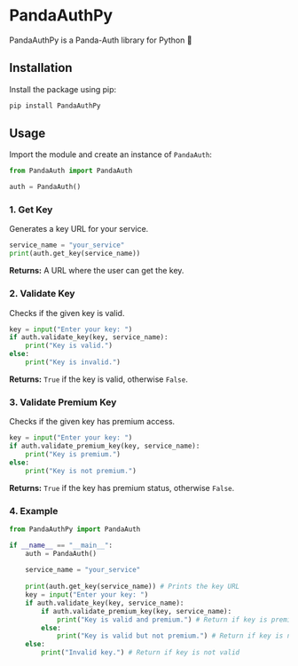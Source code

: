 # PandaAuthPy

PandaAuthPy is a Panda-Auth library for Python 🐍

## Installation
Install the package using pip:
```sh
pip install PandaAuthPy
```

## Usage
Import the module and create an instance of `PandaAuth`:
```python
from PandaAuth import PandaAuth

auth = PandaAuth()
```

### 1. Get Key
Generates a key URL for your service.
```python
service_name = "your_service"
print(auth.get_key(service_name))
```
**Returns:** A URL where the user can get the key.

### 2. Validate Key
Checks if the given key is valid.
```python
key = input("Enter your key: ")
if auth.validate_key(key, service_name):
    print("Key is valid.")
else:
    print("Key is invalid.")
```
**Returns:** `True` if the key is valid, otherwise `False`.

### 3. Validate Premium Key
Checks if the given key has premium access.
```python
key = input("Enter your key: ")
if auth.validate_premium_key(key, service_name):
    print("Key is premium.")
else:
    print("Key is not premium.")
```
**Returns:** `True` if the key has premium status, otherwise `False`.

### 4. Example
```python
from PandaAuthPy import PandaAuth

if __name__ == "__main__":
    auth = PandaAuth()
    
    service_name = "your_service"
    
    print(auth.get_key(service_name)) # Prints the key URL
    key = input("Enter your key: ")
    if auth.validate_key(key, service_name):
        if auth.validate_premium_key(key, service_name):
            print("Key is valid and premium.") # Return if key is premium
        else:
            print("Key is valid but not premium.") # Return if key is not premium
    else:
        print("Invalid key.") # Return if key is not valid
```